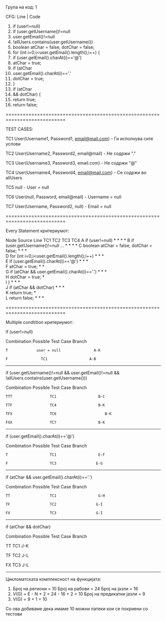 Група на код: 1

CFG:
Line | Code
 1. if (user!=null)
 2. if (user.getUsername()!=null
 3. user.getEmail()!=null
 4. !allUsers.contains(user.getUsername())
 5. boolean atChar = false, dotChar = false;
 6. for (int i=0;i<user.getEmail().length();i++) {
 7. if (user.getEmail().charAt(i)=='@')
 8. atChar = true;
 9. if (atChar
 10. user.getEmail().charAt(i)=='.'
 11. dotChar = true;
 12. }
 13. if (atChar
 14. && dotChar) {
 15. return true;
 16. return false;
 
 ===========================================================================
 
 TEST CASES:
 
 TC1	    User(Username1, Password1, email@mail.com)  - Ги исполнува сите услови
 
 TC2	    User(Username2, Password2, email@mail)      - Не содржи "."
 
 TC3	    User(Username3, Password3, email.com)       - Не содржи "@"
 
 TC4	    User(Username4, Password4, email@mail.com)  - Се содржи во allUsers
 
 TC5	    null                                        - User = null
 
 TC6	    User(null, Password, email@mail)            - Username = null
 
 TC7	    User(Username, Password2, null)             - Email = null

 ===========================================================================

 Every Statement критериумот:
 
 Node	Source Line	                                        TC1     TC2     TC3     TC4
 A	    if (user!=null)	                                    *       *       *       *
 B	    if (user.getUsername()!=null ...	                 *	     *	     *	      *
 C	    boolean atChar = false, dotChar = false;	         *	     *	     *	
 D	    for (int i=0;i<user.getEmail().length();i++)	     *	     *	     *	
 E	    if (user.getEmail().charAt(i)=='@')	             *	     *	     *	
 F	    atChar = true;	                                    *	     *		
 G	    if (atChar && user.getEmail().charAt(i)=='.')	     *	     *	     *	
 H	    dotChar = true;	                                    *			
 I	    }	                                                *	     *	     *	
 J	    if (atChar && dotChar)	                            *	     *	     *	
 K	    return true;	                                    *			
 L	    return false;		                                *	     *     	 *

 ===========================================================================
 
Multiple condtition критериумот:

if (user!=null)

Combination	    Possible Test Case     Branch

    T	          user = null	            A-K
    
    F	            TC1	                  A-B
    
--------------------------------------------------------	

if (user.getUsername()!=null && user.getEmail()!=null && !allUsers.contains(user.getUsername()))

Combination	    Possible Test Case          Branch

    TTT	                TC1	                  B-C
    
    TTF	                TC4	                  B-K
    
    TFX	                TC6         	         B-K
    
    FXX	                TC7	                  B-K
    
--------------------------------------------------------

if (user.getEmail().charAt(i)=='@')

Combination	    Possible Test Case          Branch

    T	                TC1	                  E-F
    
    F	                TC3                  E-G
    
--------------------------------------------------------

if (atChar && user.getEmail().charAt(i)=='.')

Combination	    Possible Test Case          Branch

    TT	                TC1	                  G-H
    
    TF	                TC2                  G-I
    
    FX	                TC3                  G-I
    
--------------------------------------------------------

if (atChar && dotChar)

Combination	    Possible Test Case          Branch

TT	                    TC1	                  J-K

TF	                    TC2	                  J-L

FX	                    TC3                  J-L

--------------------------------------------------------

Цикломатската комплексност на функцијата:

1. Број на региони = 10
Број на рабови = 24
Број на јазли = 16
2. V(G) = E - N + 2 = 24 - 16 + 2 = 10
Број на предикатни јазли = 9
3. V(G) = 9 + 1 = 10

Со ова добиваме дека имаме 10 можни патеки кои се покриени со тестови
